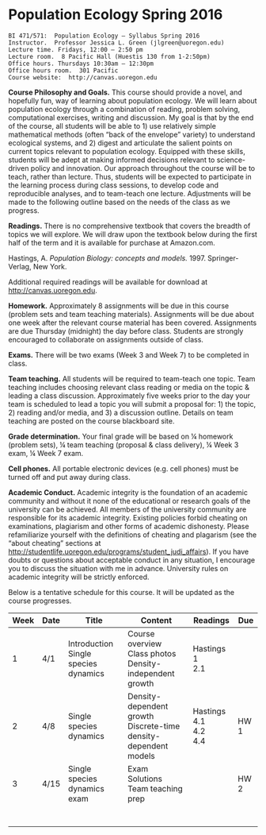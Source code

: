 # Population Ecology Spring 2016

```
BI 471/571:  Population Ecology – Syllabus Spring 2016     
Instructor.  Professor Jessica L. Green (jlgreen@uoregon.edu)
Lecture time. Fridays, 12:00 – 2:50 pm
Lecture room.  8 Pacific Hall (Huestis 130 from 1-2:50pm)
Office hours. Thursdays 10:30am – 12:30pm
Office hours room.  301 Pacific
Course website:  http://canvas.uoregon.edu
```
 
**Course Philosophy and Goals.** This course should provide a novel, and hopefully fun, way of learning about population ecology. We will learn about population ecology through a combination of reading, problem solving, computational exercises, writing and discussion.  My goal is that by the end of the course, all students will be able to 1) use relatively simple mathematical methods (often “back of the envelope” variety) to understand ecological systems, and 2) digest and articulate the salient points on current topics relevant to population ecology.  Equipped with these skills, students will be adept at making informed decisions relevant to science-driven policy and innovation. Our approach throughout the course will be to teach, rather than lecture.  Thus, students will be expected to participate in the learning process during class sessions, to develop code and reproducible analyses, and to team-teach one lecture. Adjustments will be made to the following outline based on the needs of the class as we progress.
 
**Readings.**  There is no comprehensive textbook that covers the breadth of topics we will explore. We will draw upon the textbook below during the first half of the term and it is available for purchase at Amazon.com.
 
Hastings, A.  *Population Biology: concepts and models.*  1997.  Springer-Verlag, New York.
 
Additional required readings will be available for download at http://canvas.uoregon.edu.
 
**Homework.**  Approximately 8 assignments will be due in this course (problem sets and team teaching materials).  Assignments will be due about one week after the relevant course material has been covered. Assignments are due Thursday (midnight) the day before class.  Students are strongly encouraged to collaborate on assignments outside of class.  
 
**Exams.**  There will be two exams (Week 3 and Week 7) to be completed in class.
 
**Team teaching.** All students will be required to team-teach one topic.  Team teaching includes choosing relevant class reading or media on the topic & leading a class discussion.  Approximately five weeks prior to the day your team is scheduled to lead a topic you will submit a proposal for: 1) the topic, 2) reading and/or media, and 3) a discussion outline.  Details on team teaching are posted on the course blackboard site.
  
**Grade determination.**  Your final grade will be based on ¼ homework (problem sets), ¼ team teaching (proposal & class delivery), ¼ Week 3 exam, ¼ Week 7 exam.
 
**Cell phones.**   All portable electronic devices (e.g. cell phones) must be turned off and put away during class.
 
**Academic Conduct.** Academic integrity is the foundation of an academic community and without it none of the educational or research goals of the university can be achieved.  All members of the university community are responsible for its academic integrity. Existing policies forbid cheating on examinations, plagiarism and other forms of academic dishonesty.  Please refamiliarize yourself with the definitions of cheating and plagarism (see the “about cheating” sections at http://studentlife.uoregon.edu/programs/student_judi_affairs).  If you have doubts or questions about acceptable conduct in any situation, I encourage you to discuss the situation with me in advance.  University rules on academic integrity will be strictly enforced.

Below is a tentative schedule for this course.  It will be updated as the course progresses.

| Week | Date | Title | Content | Readings | Due |
|------|------|-------|---------|----------|-----|
|1      |4/1      |Introduction<br>Single species dynamics       |Course overview<br>Class photos<br>Density-independent growth         |Hastings<br>1<br>2.1          |     |
|2      |4/8      |Single species dynamics       |Density-dependent growth<br>Discrete-time density-dependent models         |Hastings 4.1<br>4.2<br>4.4          |HW 1     |
|3      |4/15      |Single species dynamics exam       |Exam<br>Solutions<br>Team teaching prep         |          |HW 2     |
|      |      |       |         |          |     |
|      |      |       |         |          |     |
|      |      |       |         |          |     |
|      |      |       |         |          |     |
|      |      |       |         |          |     |
|      |      |       |         |          |     |
|      |      |       |         |          |     |